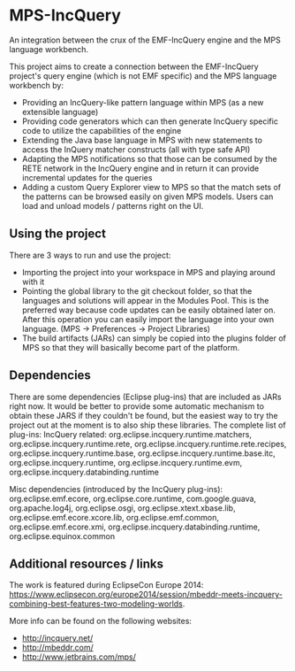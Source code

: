 MPS-IncQuery
============

An integration between the crux of the EMF-IncQuery engine and the MPS language workbench.

This project aims to create a connection between the EMF-IncQuery project's query engine (which is not EMF specific) and the MPS language workbench by:
* Providing an IncQuery-like pattern language within MPS (as a new extensible language)
* Providing code generators which can then generate IncQuery specific code to utilize the capabilities of the engine
* Extending the Java base language in MPS with new statements to access the InQuery matcher constructs (all with type safe API)
* Adapting the MPS notifications so that those can be consumed by the RETE network in the IncQuery engine and in return it can provide incremental updates for the queries
* Adding a custom Query Explorer view to MPS so that the match sets of the patterns can be browsed easily on given MPS models. Users can load and unload models / patterns right on the UI. 

Using the project
------

There are 3 ways to run and use the project:
* Importing the project into your workspace in MPS and playing around with it
* Pointing the global library to the git checkout folder, so that the languages and solutions will appear in the Modules Pool. This is the preferred way because code updates can be easily obtained later on. After this operation you can easily import the language into your own language. (MPS -> Preferences -> Project Libraries)
* The build artifacts (JARs) can simply be copied into the plugins folder of MPS so that they will basically become part of the platform. 

Dependencies
------

There are some dependencies (Eclipse plug-ins) that are included as JARs right now. It would be better to provide some automatic mechanism to obtain these JARS if they couldn't be found, but the easiest way to try the project out at the moment is to also ship these libraries. 
The complete list of plug-ins:
IncQuery related: org.eclipse.incquery.runtime.matchers, org.eclipse.incquery.runtime.rete, org.eclipse.incquery.runtime.rete.recipes, org.eclipse.incquery.runtime.base, org.eclipse.incquery.runtime.base.itc, org.eclipse.incquery.runtime, org.eclipse.incquery.runtime.evm, org.eclipse.incquery.databinding.runtime

Misc dependencies (introduced by the IncQuery plug-ins): org.eclipse.emf.ecore, org.eclipse.core.runtime, com.google.guava, org.apache.log4j, org.eclipse.osgi, org.eclipse.xtext.xbase.lib, org.eclipse.emf.ecore.xcore.lib, org.eclipse.emf.common, org.eclipse.emf.ecore.xmi, org.eclipse.incquery.databinding.runtime, org.eclipse.equinox.common

Additional resources / links
------

The work is featured during EclipseCon Europe 2014: https://www.eclipsecon.org/europe2014/session/mbeddr-meets-incquery-combining-best-features-two-modeling-worlds.
 
More info can be found on the following websites:
* http://incquery.net/
* http://mbeddr.com/
* http://www.jetbrains.com/mps/

